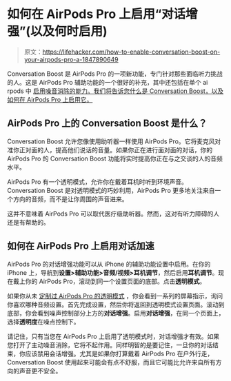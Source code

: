 # 如何在 AirPods Pro 上启用“对话增强”(以及何时启用)

> 原文：<https://lifehacker.com/how-to-enable-conversation-boost-on-your-airpods-pro-a-1847890649>

Conversation Boost 是 AirPods Pro 的一项新功能，专门针对那些面临听力挑战的人。这是 AirPods Pro 辅助功能的一个很好的补充，其中还包括在单个 ai rpods 中 [启用噪音消除的能力。我们将告诉您什么是 Conversation Boost，以及如何在 AirPods Pro 上启用它。](https://lifehacker.com/how-to-enable-noise-cancellation-when-you-re-wearing-a-1847492028) 



## AirPods Pro 上的 Conversation Boost 是什么？

Conversation Boost 允许您像使用助听器一样使用 AirPods Pro。它将麦克风对准你正对面的人，提高他们说话的音量。如果你正在进行面对面的对话，你的 AirPods Pro 的 Conversation Boost 功能将实时提高你正在与之交谈的人的音频水平。

AirPods Pro 有一个透明模式，允许你在戴着耳机时听到环境声音。Conversation Boost 是对透明模式的巧妙利用，AirPods Pro 更多地关注来自一个方向的音频，而不是让你周围的声音进来。

这并不意味着 AirPods Pro 可以取代医疗级助听器。然而，这对有听力障碍的人还是有帮助的。

## 如何在 AirPods Pro 上启用对话加速

AirPods Pro 的对话增强功能可以从 iPhone 的辅助功能设置中启用。在你的 iPhone 上，导航到**设置>辅助功能>音频/视频>耳机调节**，然后启用**耳机调节**。现在戴上你的 AirPods Pro，滚动到同一个设置页面的底部。点击**透明模式**。

如果你从未 [定制过 AirPods Pro 的透明模式](https://lifehacker.com/whats-the-point-of-airpods-pros-transparency-mode-and-1847694517) ，你会看到一系列的屏幕指示，询问你喜欢哪种音频设置。首先完成设置，然后你将返回到透明模式设置页面。滚动到底部，你会看到噪声控制部分上方的**对话增强**。启用**对话增强**，在同一个页面上，选择**透明度**在噪点控制下。

请记住，只有当您在 AirPods Pro 上启用了透明模式时，对话增强才有效。如果您打开了主动噪音消除，它将不起作用。同样明智的是要记住，一旦你的对话结束，你应该禁用会话增强。尤其是如果你打算戴着 AirPods Pro 在户外行走，Conversation Boost 使用起来可能会有点不舒服，而且它可能比允许来自所有方向的声音更不安全。